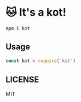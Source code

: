 # 🐱 It's a kot!

```
npm i kot
```

## Usage

```js
const kot = require('kot')
```

## LICENSE

MIT
